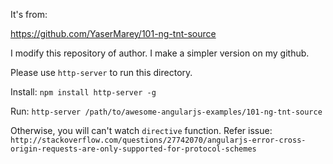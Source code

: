 It's from:

https://github.com/YaserMarey/101-ng-tnt-source

I modify this repository of author. I make a simpler version on my github.

Please use `http-server` to run this directory.

Install: `npm install http-server -g`

Run: `http-server /path/to/awesome-angularjs-examples/101-ng-tnt-source`

Otherwise, you will can't watch `directive` function. Refer issue: `http://stackoverflow.com/questions/27742070/angularjs-error-cross-origin-requests-are-only-supported-for-protocol-schemes`
